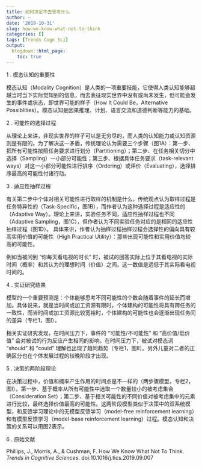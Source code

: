 ```yaml
---
title: 如何决定不去思考什么
author: ~
date: '2019-10-31'
slug: how-we-know-what-not-to-think
categories: []
tags: [Trends Cogn Sci]
output:
  blogdown::html_page:
    toc: true
---
```


1 . 模态认知的重要性

模态认知（Modality Cognition）是人类的一项重要技能，它使得人类认知能够超越当时当下实际觉知到的信息，而去表征现实世界中没有或尚未发生，但可能会发生的事件或状态，即世界可能的样子（How It Could Be，Alternative Possiblities）。模态认知是因果推理、计划、语言交流和道德判断等能力的基础。

2 . 可能性的选择过程

从理论上来讲，非现实世界的样子可以是无穷尽的，而人类的认知能力或认知资源则是有限的。为了解决这一矛盾，传统理论认为需要三个步骤（图1A）：第一步、把所有可能性按照任务要求进行划分（Partitioning）；第二步、在任务相关切分中选择（Sampling）一小部分可能性；第三步、根据具体任务要求（task-relevant ways）对这一小部分可能性进行排序（Ordering）或评价（Evaluating），选择排序最高的可能性付诸行动。

3 . 适应性抽样过程

有关第二步中个体对相关可能性进行取样的机制是什么，传统观点认为取样过程是任务特异性的（Task-Specific，图1B），而作者认为这种选择过程是适应性的（Adaptive Way）。理论上来讲，实验任务不同，适应性抽样过程也不同（Adaptive Sampling，图1C），但作者认为不同实验任务对应的是相同的适应性抽样过程（图1D）。 具体来讲，作者认为抽样过程抽样过程会选择性的偏向具有较高实用价值的可能性（High Practical Utility）：那些出现可能性和实用价值均较高的可能性。

例如当被问到 “你每天看电视的时长” 时，被试的回答实际上位于其看电视的实际时间（概率）和其认为的理想时间（价值）之间，这一数值是远低于其实际看电视时间的。

4 . 实证研究结果

模型的一个重要预测是：个体能够思考不同可能性的个数会随着事件的延长而增加。具体说来，就是当时间或加工资源有限时，个体建构的可能性将具有跨任务的一致性，而当时间或加工资源比较宽裕时，个体建构的可能性也会逐渐出现任务间的差异（专栏1，图I）。

相关实证研究发现，在时间压力下，事件的 “可能性/不可能性” 和 “高价值/低价值” 会对被试的行为反应产生相同的影响。在时间压力下，被试对模态词 “should” 和 “could” 理解也出现了趋同趋势（专栏1，图II）。另外儿童对二者的正确区分也在个体发展过程的较晚阶段才出现。

5 . 决策的两阶段理论

在决策过程中，价值和概率产生作用的时间点是不一样的（两步骤模型，专栏2，图I）。第一步、基于概率从所有可能性中选取一个数量较小的被考虑集合（Consideration Set）；第二步、基于相关可能性的不同价值对被考虑集中的元素进行比较，最终选择价值最高的可能性。这两阶段模型类似于决策中的双系统模型，和反馈学习理论中的无模型反馈学习（model-free reinforcement learning）和有模型反馈学习（model-base reinforcement learning）过程。模态认知和决策的关系可以用图2表示。

6 . 原始文献

Phillips, J., Morris, A., & Cushman, F. How We Know What Not To Think. *Trends in Cognitive Sciences*. doi:10.1016/j.tics.2019.09.007

